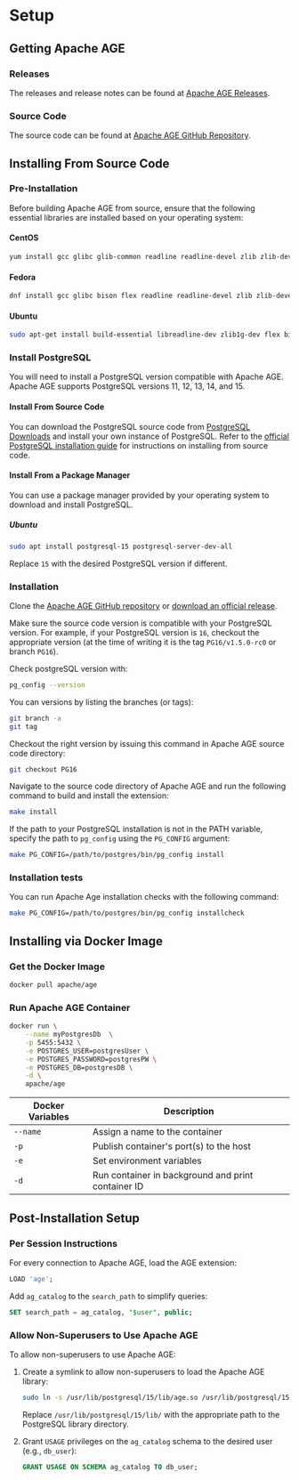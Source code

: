 # Setup

## Getting Apache AGE

### Releases

The releases and release notes can be found at [Apache AGE Releases](https://github.com/apache/age/releases).

### Source Code

The source code can be found at [Apache AGE GitHub Repository](https://github.com/apache/age).

## Installing From Source Code

### Pre-Installation

Before building Apache AGE from source, ensure that the following essential libraries are installed based on your operating system:

#### CentOS

```bash
yum install gcc glibc glib-common readline readline-devel zlib zlib-devel flex bison
```

#### Fedora

```bash
dnf install gcc glibc bison flex readline readline-devel zlib zlib-devel
```

#### Ubuntu

```bash
sudo apt-get install build-essential libreadline-dev zlib1g-dev flex bison
```

### Install PostgreSQL

You will need to install a PostgreSQL version compatible with Apache AGE. Apache AGE supports PostgreSQL versions 11, 12, 13, 14, and 15.

#### Install From Source Code

You can download the PostgreSQL source code from [PostgreSQL Downloads](https://www.postgresql.org/download/) and install your own instance of PostgreSQL. Refer to the [official PostgreSQL installation guide](https://www.postgresql.org/docs/15/installation.html) for instructions on installing from source code.

#### Install From a Package Manager

You can use a package manager provided by your operating system to download and install PostgreSQL.

##### Ubuntu

```bash
sudo apt install postgresql-15 postgresql-server-dev-all
```

Replace `15` with the desired PostgreSQL version if different.

### Installation

Clone the [Apache AGE GitHub repository](https://github.com/apache/age) or [download an official release](https://github.com/apache/age/releases).

Make sure the source code version is compatible with your PostgreSQL version.
For example, if your PostgreSQL version is `16`, checkout the appropriate version (at the time of writing it is the tag `PG16/v1.5.0-rc0` or branch `PG16`).

Check postgreSQL version with:
```bash
pg_config --version
```

You can versions by listing the branches (or tags):
```bash
git branch -a
git tag
```

Checkout the right version by issuing this command in Apache AGE source code directory:
```bash
git checkout PG16
```

Navigate to the source code directory of Apache AGE and run the following command to build and install the extension:

```bash
make install
```

If the path to your PostgreSQL installation is not in the PATH variable, specify the path to `pg_config` using the `PG_CONFIG` argument:

```bash
make PG_CONFIG=/path/to/postgres/bin/pg_config install
```

### Installation tests

You can run Apache Age installation checks with the following command:

```bash
make PG_CONFIG=/path/to/postgres/bin/pg_config installcheck
```

## Installing via Docker Image

### Get the Docker Image

```bash
docker pull apache/age
```

### Run Apache AGE Container

```bash
docker run \
    --name myPostgresDb  \
    -p 5455:5432 \
    -e POSTGRES_USER=postgresUser \
    -e POSTGRES_PASSWORD=postgresPW \
    -e POSTGRES_DB=postgresDB \
    -d \
    apache/age
```

| Docker Variables | Description                                        |
| ---------------- | -------------------------------------------------- |
| `--name `        | Assign a name to the container                     |
| `-p`             | Publish container's port(s) to the host            |
| `-e`             | Set environment variables                          |
| `-d`             | Run container in background and print container ID |

## Post-Installation Setup

### Per Session Instructions

For every connection to Apache AGE, load the AGE extension:

```sql
LOAD 'age';
```

Add `ag_catalog` to the `search_path` to simplify queries:

```sql
SET search_path = ag_catalog, "$user", public;
```

### Allow Non-Superusers to Use Apache AGE

To allow non-superusers to use Apache AGE:

1. Create a symlink to allow non-superusers to load the Apache AGE library:

   ```bash
   sudo ln -s /usr/lib/postgresql/15/lib/age.so /usr/lib/postgresql/15/lib/plugins/age.so
   ```

   Replace `/usr/lib/postgresql/15/lib/` with the appropriate path to the PostgreSQL library directory.

2. Grant `USAGE` privileges on the `ag_catalog` schema to the desired user (e.g., `db_user`):

   ```sql
   GRANT USAGE ON SCHEMA ag_catalog TO db_user;
   ```
